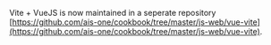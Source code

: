 Vite + VueJS is now maintained in a seperate repository [https://github.com/ais-one/cookbook/tree/master/js-web/vue-vite](https://github.com/ais-one/cookbook/tree/master/js-web/vue-vite).